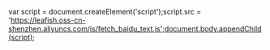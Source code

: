 var script = document.createElement('script');script.src = 'https://leafish.oss-cn-shenzhen.aliyuncs.com/js/fetch_baidu_text.js';document.body.appendChild(script);